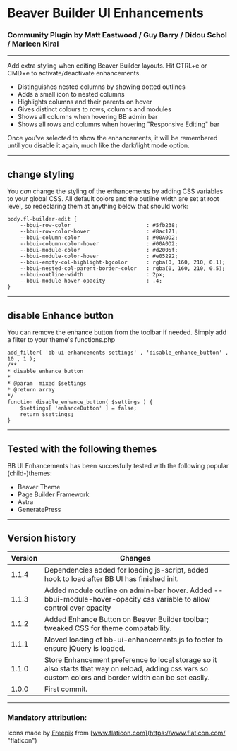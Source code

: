 # Beaver Builder UI Enhancements
### Community Plugin by Matt Eastwood / Guy Barry / Didou Schol / Marleen Kiral
---

Add extra styling when editing Beaver Builder layouts. Hit CTRL+e or CMD+e to activate/deactivate enhancements.

- Distinguishes nested columns by showing dotted outlines
- Adds a small icon to nested columns
- Highlights columns and their parents on hover
- Gives distinct colours to rows, columns and modules
- Shows all columns when hovering BB admin bar
- Shows all rows and columns when hovering "Responsive Editing" bar

Once you've selected to show the enhancements, it will be remembered until you disable it again, much like the dark/light mode option.

---
## change styling

You *can* change the styling of the enhancements by adding CSS variables to your global CSS. All default colors and the outline width are set at root level, so redeclaring them at anything below that should work:

    body.fl-builder-edit {
        --bbui-row-color                        : #5fb238;
        --bbui-row-color-hover                  : #8ac171;
        --bbui-column-color                     : #00A0D2;
        --bbui-column-color-hover               : #00A0D2;
        --bbui-module-color                     : #d2005f;
        --bbui-module-color-hover               : #e05292;
        --bbui-empty-col-highlight-bgcolor      : rgba(0, 160, 210, 0.1);
        --bbui-nested-col-parent-border-color   : rgba(0, 160, 210, 0.5);
        --bbui-outline-width                    : 2px;
        --bbui-module-hover-opacity             : .4;
    }


---
## disable Enhance button

You can remove the enhance button from the toolbar if needed. Simply add a filter to your theme's functions.php

    add_filter( 'bb-ui-enhancements-settings' , 'disable_enhance_button' , 10 , 1 );
    /**
    * disable_enhance_button
    *
    * @param  mixed $settings
    * @return array
    */
    function disable_enhance_button( $settings ) {
        $settings[ 'enhanceButton' ] = false;
        return $settings; 
    }


---
## Tested with the following themes

BB UI Enhancements has been succesfully tested with the following popular (child-)themes:

- Beaver Theme
- Page Builder Framework
- Astra
- GeneratePress

---
## Version history

|Version|Changes|
|---|---|
|1.1.4|Dependencies added for loading js-script, added hook to load after BB UI has finished init.|
|1.1.3|Added module outline on admin-bar hover. Added --bbui-module-hover-opacity css variable to allow control over opacity|
|1.1.2|Added Enhance Button on Beaver Builder toolbar; tweaked CSS for theme compatability.|
|1.1.1|Moved loading of bb-ui-enhancements.js to footer to ensure jQuery is loaded.|
|1.1.0|Store Enhancement preference to local storage so it also starts that way on reload, adding css vars so custom colors and border width can be set easily.|
|1.0.0|First commit.|


---
### Mandatory attribution:
Icons made by [Freepik](https://www.freepik.com "Freepik") from [www.flaticon.com](https://www.flaticon.com/ "flaticon")
